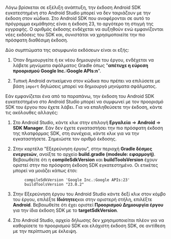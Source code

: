 Λόγω βρίσκεται σε εξέλιξη ανάπτυξη, την έκδοση Android SDK εγκατεστημένη στο Android Studio μπορεί να δεν ταιριάζουν με την έκδοση στον κώδικα. Στο Android SDK που αναφέρονται σε αυτό το πρόγραμμα εκμάθησης είναι η έκδοση 23, το αργότερο τη στιγμή της εγγραφής. Ο αριθμός έκδοσης ενδέχεται να αυξηθούν ενώ εμφανίζονται νέες εκδόσεις του SDK και, συνιστάται να χρησιμοποιείτε την πιο πρόσφατη διαθέσιμη έκδοση.

Δύο συμπτώματα της ασυμφωνία εκδόσεων είναι οι εξής:

1. Όταν δημιουργείτε ή εκ νέου δημιουργία του έργου, ενδέχεται να λάβετε μηνύματα σφάλματος Gradle όπως "**απέτυχε η εύρεση προορισμού Google Inc.:Google APIs:n**".

2. Τυπική Android αντικείμενα στον κώδικα που πρέπει να επιλύσετε με βάση `import` δηλώσεις μπορεί να δημιουργό μηνύματα σφάλματος.

Εάν εμφανίζεται ένα από τα παραπάνω, την έκδοση του Android SDK εγκατεστημένο στο Android Studio μπορεί να συμφωνεί με τον προορισμό SDK του έργου που έχετε λάβει.  Για να επαληθεύσετε την έκδοση, κάντε τις ακόλουθες αλλαγές:


1. Στο Android Studio, κάντε κλικ στην επιλογή **Εργαλεία** => **Android** => **SDK Manager**. Εάν δεν έχετε εγκαταστήσει την πιο πρόσφατη έκδοση της πλατφόρμας SDK, στη συνέχεια, κάντε κλικ για να την εγκαταστήσετε. Σημειώστε τον αριθμό έκδοσης.

2. Στην καρτέλα "Εξερεύνηση έργου", στην περιοχή **Gradle δέσμες ενεργειών**, ανοίξτε το αρχείο **build.gradle (modeule: εφαρμογή)**. Βεβαιωθείτε ότι η **compileSdkVersion** και **buildToolsVersion** έχουν οριστεί στην πιο πρόσφατη έκδοση SDK εγκατεστημένο. Οι ετικέτες μπορεί να μοιάζει κάπως έτσι:
 
            compileSdkVersion 'Google Inc.:Google APIs:23'
            buildToolsVersion "23.0.2"
    
3. Στην Εξερεύνηση έργου του Android Studio κάντε δεξί κλικ στον κόμβο του έργου, επιλέξτε **Ιδιότητες**και στην αριστερή στήλη, επιλέξτε **Android**. Βεβαιωθείτε ότι έχει οριστεί **Προορισμού Δημιουργία έργου** για την ίδια έκδοση SDK με το **targetSdkVersion**.

4. Στο Android Studio, αρχείο δήλωσης δεν χρησιμοποιείται πλέον για να καθορίσετε το προορισμού SDK και ελάχιστη έκδοση SDK, σε αντίθεση με την περίπτωση με έκλειψη.

